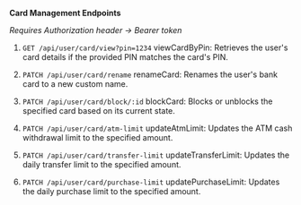 **Card Management Endpoints**


*Requires Authorization header -> Bearer token*


1. `GET /api/user/card/view?pin=1234`
    viewCardByPin: Retrieves the user's card details if the provided PIN matches the card's PIN.

2. `PATCH /api/user/card/rename`
    renameCard: Renames the user's bank card to a new custom name.

3. `PATCH /api/user/card/block/:id`
    blockCard: Blocks or unblocks the specified card based on its current state.

4. `PATCH /api/user/card/atm-limit`
    updateAtmLimit: Updates the ATM cash withdrawal limit to the specified amount.

5. `PATCH /api/user/card/transfer-limit`
    updateTransferLimit: Updates the daily transfer limit to the specified amount.

6. `PATCH /api/user/card/purchase-limit`
    updatePurchaseLimit: Updates the daily purchase limit to the specified amount.
